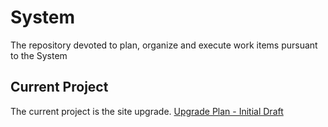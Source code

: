# System
The repository devoted to plan, organize and execute work items pursuant to the System


## Current Project

The current project is the site upgrade.  [Upgrade Plan - Initial Draft](./upgrade/README.md)
